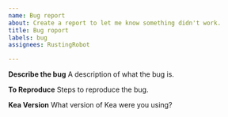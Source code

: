 ```yaml
---
name: Bug report
about: Create a report to let me know something didn't work.
title: Bug roport
labels: bug
assignees: RustingRobot

---
```


**Describe the bug**
A description of what the bug is.

**To Reproduce**
Steps to reproduce the bug.

**Kea Version**
What version of Kea were you using?
